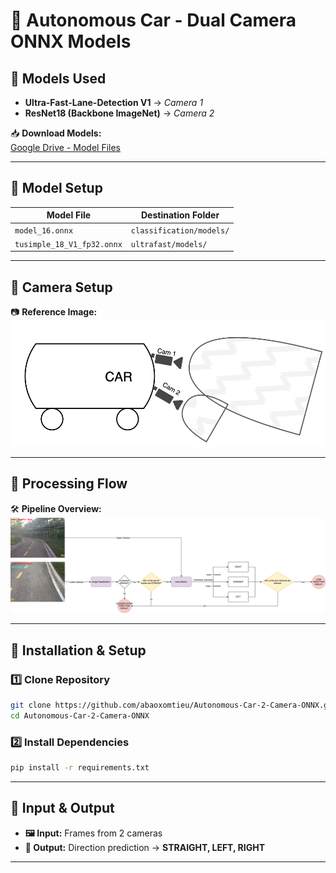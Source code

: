 # 🚗 **Autonomous Car - Dual Camera ONNX Models**  

## 📌 **Models Used**  

- **Ultra-Fast-Lane-Detection V1** → *Camera 1*  
- **ResNet18 (Backbone ImageNet)** → *Camera 2*  

📥 **Download Models:**  
[Google Drive - Model Files](https://drive.google.com/drive/folders/1vAAf1BOgRfjUqCCjFBnpJsnCcyH7CfnR?usp=sharing)  

---

## 📂 **Model Setup**  

| **Model File**                  | **Destination Folder**         |
|----------------------------------|--------------------------------|
| `model_16.onnx`                 | `classification/models/`       |
| `tusimple_18_V1_fp32.onnx`      | `ultrafast/models/`            |

---

## 📸 **Camera Setup**  
📷 **Reference Image:**  
![SETUP](./docs/camera_setup.png)  

---

## 🔄 **Processing Flow**  
🛠 **Pipeline Overview:**  
![FLOW](./docs/processing_low.png)  

---

## 🚀 **Installation & Setup**  

### 1️⃣ **Clone Repository**  

```bash
git clone https://github.com/abaoxomtieu/Autonomous-Car-2-Camera-ONNX.git
cd Autonomous-Car-2-Camera-ONNX
```

### 2️⃣ **Install Dependencies**  

```bash
pip install -r requirements.txt
```

---

## 🎥 **Input & Output**  

- **🖼 Input:** Frames from 2 cameras  
- **📌 Output:** Direction prediction → **STRAIGHT, LEFT, RIGHT**  

---